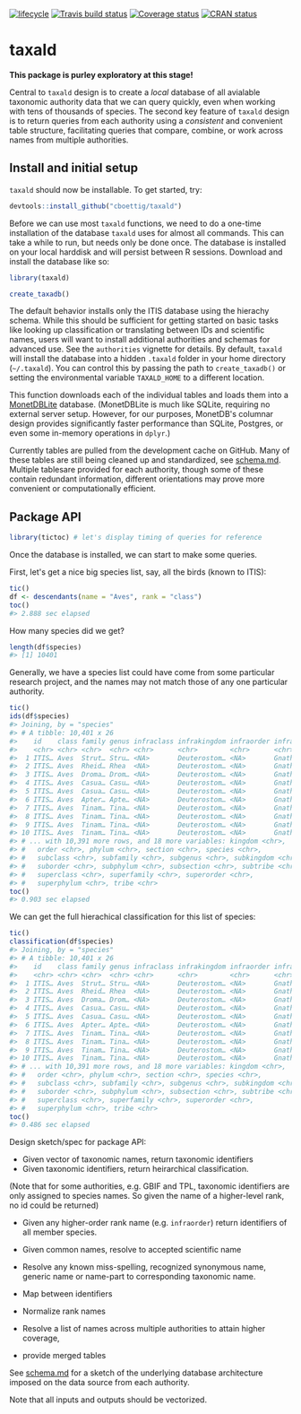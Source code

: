 
[![lifecycle](https://img.shields.io/badge/lifecycle-experimental-orange.svg)](https://www.tidyverse.org/lifecycle/#experimental) [![Travis build status](https://travis-ci.org/cboettig/taxald.svg?branch=master)](https://travis-ci.org/cboettig/taxald) [![Coverage status](https://codecov.io/gh/cboettig/taxald/branch/master/graph/badge.svg)](https://codecov.io/github/cboettig/taxald?branch=master) [![CRAN status](https://www.r-pkg.org/badges/version/taxald)](https://cran.r-project.org/package=taxald)

<!-- README.md is generated from README.Rmd. Please edit that file -->
taxald
======

**This package is purley exploratory at this stage!**

Central to `taxald` design is to create a *local* database of all avialable taxonomic authority data that we can query quickly, even when working with tens of thousands of species. The second key feature of `taxald` design is to return queries from each authority using a *consistent* and convenient table structure, facilitating queries that compare, combine, or work across names from multiple authorities.

Install and initial setup
-------------------------

`taxald` should now be installable. To get started, try:

``` r
devtools::install_github("cboettig/taxald")
```

Before we can use most `taxald` functions, we need to do a one-time installation of the database `taxald` uses for almost all commands. This can take a while to run, but needs only be done once. The database is installed on your local harddisk and will persist between R sessions. Download and install the database like so:

``` r
library(taxald)
```

``` r
create_taxadb()
```

The default behavior installs only the ITIS database using the hierachy schema. While this should be sufficient for getting started on basic tasks like looking up classification or translating between IDs and scientific names, users will want to install additional authorities and schemas for advanced use. See the `authorities` vignette for details. By default, `taxald` will install the database into a hidden `.taxald` folder in your home directory (`~/.taxald`). You can control this by passing the path to `create_taxadb()` or setting the environmental variable `TAXALD_HOME` to a different location.

This function downloads each of the individual tables and loads them into a [MonetDBLite](https://www.monetdb.org) database. (MonetDBLite is much like SQLite, requiring no external server setup. However, for our purposes, MonetDB's columnar design provides significantly faster performance than SQLite, Postgres, or even some in-memory operations in `dplyr`.)

Currently tables are pulled from the development cache on GitHub. Many of these tables are still being cleaned up and standardized, see [schema.md](schema.md). Multiple tablesare provided for each authority, though some of these contain redundant information, different orientations may prove more convenient or computationally efficient.

Package API
-----------

``` r
library(tictoc) # let's display timing of queries for reference
```

Once the database is installed, we can start to make some queries.

First, let's get a nice big species list, say, all the birds (known to ITIS):

``` r
tic()
df <- descendants(name = "Aves", rank = "class")
toc()
#> 2.888 sec elapsed
```

How many species did we get?

``` r
length(df$species)
#> [1] 10401
```

Generally, we have a species list could have come from some particular research project, and the names may not match those of any one particular authority.

``` r
tic()
ids(df$species)
#> Joining, by = "species"
#> # A tibble: 10,401 x 26
#>    id    class family genus infraclass infrakingdom infraorder infraphylum
#>    <chr> <chr> <chr>  <chr> <chr>      <chr>        <chr>      <chr>      
#>  1 ITIS… Aves  Strut… Stru… <NA>       Deuterostom… <NA>       Gnathostom…
#>  2 ITIS… Aves  Rheid… Rhea  <NA>       Deuterostom… <NA>       Gnathostom…
#>  3 ITIS… Aves  Droma… Drom… <NA>       Deuterostom… <NA>       Gnathostom…
#>  4 ITIS… Aves  Casua… Casu… <NA>       Deuterostom… <NA>       Gnathostom…
#>  5 ITIS… Aves  Casua… Casu… <NA>       Deuterostom… <NA>       Gnathostom…
#>  6 ITIS… Aves  Apter… Apte… <NA>       Deuterostom… <NA>       Gnathostom…
#>  7 ITIS… Aves  Tinam… Tina… <NA>       Deuterostom… <NA>       Gnathostom…
#>  8 ITIS… Aves  Tinam… Tina… <NA>       Deuterostom… <NA>       Gnathostom…
#>  9 ITIS… Aves  Tinam… Tina… <NA>       Deuterostom… <NA>       Gnathostom…
#> 10 ITIS… Aves  Tinam… Tina… <NA>       Deuterostom… <NA>       Gnathostom…
#> # ... with 10,391 more rows, and 18 more variables: kingdom <chr>,
#> #   order <chr>, phylum <chr>, section <chr>, species <chr>,
#> #   subclass <chr>, subfamily <chr>, subgenus <chr>, subkingdom <chr>,
#> #   suborder <chr>, subphylum <chr>, subsection <chr>, subtribe <chr>,
#> #   superclass <chr>, superfamily <chr>, superorder <chr>,
#> #   superphylum <chr>, tribe <chr>
toc()
#> 0.903 sec elapsed
```

We can get the full hierachical classification for this list of species:

``` r
tic()
classification(df$species)
#> Joining, by = "species"
#> # A tibble: 10,401 x 26
#>    id    class family genus infraclass infrakingdom infraorder infraphylum
#>    <chr> <chr> <chr>  <chr> <chr>      <chr>        <chr>      <chr>      
#>  1 ITIS… Aves  Strut… Stru… <NA>       Deuterostom… <NA>       Gnathostom…
#>  2 ITIS… Aves  Rheid… Rhea  <NA>       Deuterostom… <NA>       Gnathostom…
#>  3 ITIS… Aves  Droma… Drom… <NA>       Deuterostom… <NA>       Gnathostom…
#>  4 ITIS… Aves  Casua… Casu… <NA>       Deuterostom… <NA>       Gnathostom…
#>  5 ITIS… Aves  Casua… Casu… <NA>       Deuterostom… <NA>       Gnathostom…
#>  6 ITIS… Aves  Apter… Apte… <NA>       Deuterostom… <NA>       Gnathostom…
#>  7 ITIS… Aves  Tinam… Tina… <NA>       Deuterostom… <NA>       Gnathostom…
#>  8 ITIS… Aves  Tinam… Tina… <NA>       Deuterostom… <NA>       Gnathostom…
#>  9 ITIS… Aves  Tinam… Tina… <NA>       Deuterostom… <NA>       Gnathostom…
#> 10 ITIS… Aves  Tinam… Tina… <NA>       Deuterostom… <NA>       Gnathostom…
#> # ... with 10,391 more rows, and 18 more variables: kingdom <chr>,
#> #   order <chr>, phylum <chr>, section <chr>, species <chr>,
#> #   subclass <chr>, subfamily <chr>, subgenus <chr>, subkingdom <chr>,
#> #   suborder <chr>, subphylum <chr>, subsection <chr>, subtribe <chr>,
#> #   superclass <chr>, superfamily <chr>, superorder <chr>,
#> #   superphylum <chr>, tribe <chr>
toc()
#> 0.486 sec elapsed
```

Design sketch/spec for package API:

-   Given vector of taxonomic names, return taxonomic identifiers
-   Given taxonomic identifiers, return heirarchical classification.

(Note that for some authorities, e.g. GBIF and TPL, taxonomic identifiers are only assigned to species names. So given the name of a higher-level rank, no id could be returned)

-   Given any higher-order rank name (e.g. `infraorder`) return identifiers of all member species.

-   Given common names, resolve to accepted scientific name

-   Resolve any known miss-spelling, recognized synonymous name, generic name or name-part to corresponding taxonomic name.

-   Map between identifiers

-   Normalize rank names

-   Resolve a list of names across multiple authorities to attain higher coverage,
-   provide merged tables

See [schema.md](schema.md) for a sketch of the underlying database architecture imposed on the data source from each authority.

Note that all inputs and outputs should be vectorized.
